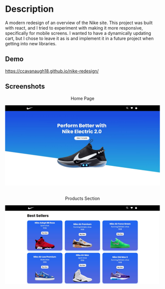 # Description

A modern redesign of an overview of the Nike site. This project was built with react, 
and I tried to experiment with making it more responsive, specifically for mobile screens. 
I wanted to have a dynamically updating cart, but I chose to leave it as is and 
implement it in a future project when getting into new libraries.

## Demo

https://ccavanaugh18.github.io/nike-redesign/

## Screenshots

<div style="text-align: center;">
<p>Home Page</p>
	<img src="./src/assets/nike-screenshot.jpg" alt="Project Screenshot">
	
</div>
<br />
<div style="text-align: center;">
	<p>Products Section</p>
	<img src="./src/assets/nike-screenshot2.jpg" alt="Project Screenshot">
</div>

